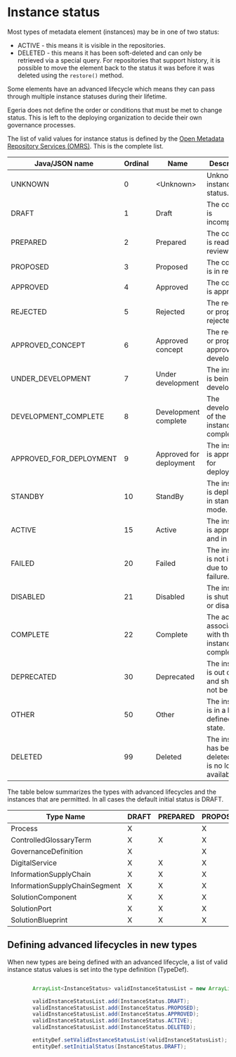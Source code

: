 <!-- SPDX-License-Identifier: CC-BY-4.0 -->
<!-- Copyright Contributors to the Egeria project. -->

# Instance status

Most types of metadata element (instances) may be in one of two status:

- ACTIVE - this means it is visible in the repositories.
- DELETED - this means it has been soft-deleted and can only be retrieved via a special query.  For repositories that support history, it is possible to move the element back to the status it was before it was deleted using the `restore()` method.

Some elements have an advanced lifecycle which means they can pass through multiple instance statuses during their lifetime.  

Egeria does not define the order or conditions that must be met to change status.  This is left to the deploying organization to decide their own governance processes.

The list of valid values for instance status is defined by the [Open Metadata Repository Services (OMRS)](/services/omrs).  This is the complete list.  


| Java/JSON name          | Ordinal | Name                    | Description                                               |
|-------------------------|---------|-------------------------|-----------------------------------------------------------|
| UNKNOWN                 | 0       | \<Unknown\>             | Unknown instance status.                                  |
| DRAFT                   | 1       | Draft                   | The content is incomplete.                                |
| PREPARED                | 2       | Prepared                | The content is ready for review.                          |
| PROPOSED                | 3       | Proposed                | The content is in review.                                 |
| APPROVED                | 4       | Approved                | The content is approved.                                  |
| REJECTED                | 5       | Rejected                | The request or proposal is rejected.                      |
| APPROVED_CONCEPT        | 6       | Approved concept        | The request or proposal is approved for development.      |
| UNDER_DEVELOPMENT       | 7       | Under development       | The instance is being developed.                          |
| DEVELOPMENT_COMPLETE    | 8       | Development complete    | The development of the instance is complete.              |
| APPROVED_FOR_DEPLOYMENT | 9       | Approved for deployment | The instance is approved for deployment.                  |
| STANDBY                 | 10      | StandBy                 | The instance is deployed in standby mode.                 |
| ACTIVE                  | 15      | Active                  | The instance is approved and in use.                      |
| FAILED                  | 20      | Failed                  | The instance is not in use due to failure.                |
| DISABLED                | 21      | Disabled                | The instance is shutdown or disabled.                     |
| COMPLETE                | 22      | Complete                | The activity associated with the instance is complete.    |
| DEPRECATED              | 30      | Deprecated              | The instance is out of date and should not be used.       |
| OTHER                   | 50      | Other                   | The instance is in a locally defined state.               |
| DELETED                 | 99      | Deleted                 | The instance has been deleted and is no longer available. |

The table below summarizes the types with advanced lifecycles and the instances that are permitted.  In all cases the default initial status is DRAFT.

| Type Name                     | DRAFT | PREPARED | PROPOSED | APPROVED | REJECTED | APPROVED_CONCEPT | UNDER_DEVELOPMENT | DEVELOPMENT_COMPLETE | APPROVED_FOR_DEPLOYMENT | STANDBY | ACTIVE | FAILED | DISABLED | COMPLETE | DEPRECATED | OTHER | DELETED |
|-------------------------------|-------|----------|----------|----------|----------|------------------|-------------------|----------------------|-------------------------|---------|--------|--------|----------|----------|------------|-------|---------|
| Process                       | X     |          | X        | X        |          |                  |                   |                      |                         |         | X      |        |          |          |            |       | X       | 
| ControlledGlossaryTerm        | X     | X        | X        | X        | X        |                  |                   |                      |                         |         | X      |        |          |          | X          | X     | X       | 
| GovernanceDefinition          | X     |          | X        | X        |          |                  |                   |                      |                         |         | X      |        |          |          | X          | X     | X       | 
| DigitalService                | X     | X        | X        | X        | X        | X                | X                 | X                    | X                       |         | X      |        | X        |          | X          | X     | X       | 
| InformationSupplyChain        | X     | X        | X        | X        | X        |                  |                   |                      |                         |         | X      |        | X        |          | X          | X     | X       | 
| InformationSupplyChainSegment | X     | X        | X        | X        | X        |                  |                   |                      |                         |         | X      |        | X        |          | X          | X     | X       | 
| SolutionComponent             | X     | X        | X        | X        | X        |                  |                   |                      |                         |         | X      |        | X        |          | X          | X     | X       | 
| SolutionPort                  | X     | X        | X        | X        | X        |                  |                   |                      |                         |         | X      |        | X        |          | X          | X     | X       | 
| SolutionBlueprint             | X     | X        | X        | X        | X        |                  |                   |                      |                         |         | X      |        | X        |          | X          | X     | X       | 



## Defining advanced lifecycles in new types

When new types are being defined with an advanced lifecycle, a list of valid instance status values is set into the type definition (TypeDef).

```java

        ArrayList<InstanceStatus> validInstanceStatusList = new ArrayList<>();

        validInstanceStatusList.add(InstanceStatus.DRAFT);
        validInstanceStatusList.add(InstanceStatus.PROPOSED);
        validInstanceStatusList.add(InstanceStatus.APPROVED);
        validInstanceStatusList.add(InstanceStatus.ACTIVE);
        validInstanceStatusList.add(InstanceStatus.DELETED);

        entityDef.setValidInstanceStatusList(validInstanceStatusList);
        entityDef.setInitialStatus(InstanceStatus.DRAFT);
        
```



